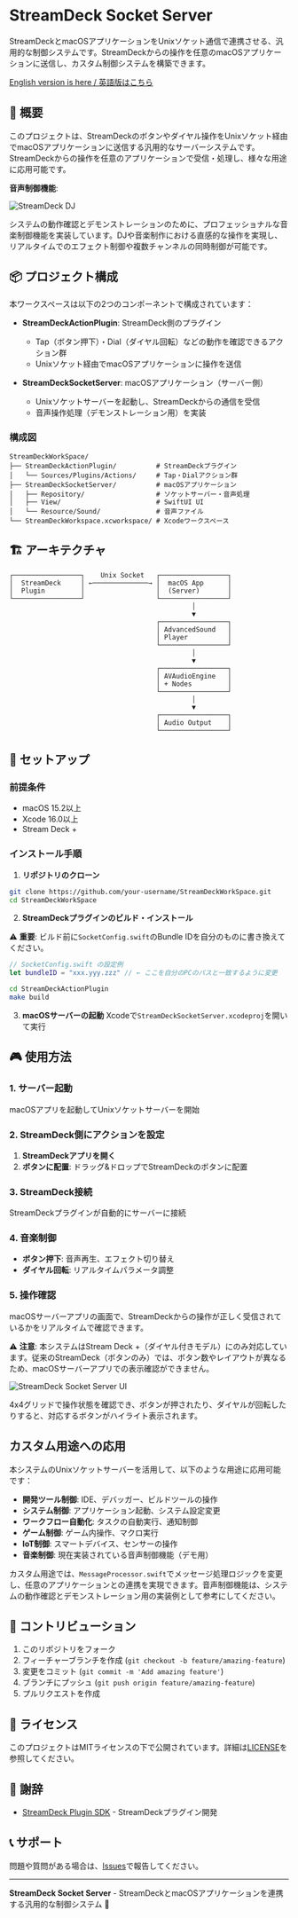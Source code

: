 # StreamDeck Socket Server

StreamDeckとmacOSアプリケーションをUnixソケット通信で連携させる、汎用的な制御システムです。StreamDeckからの操作を任意のmacOSアプリケーションに送信し、カスタム制御システムを構築できます。

[English version is here / 英語版はこちら](README.md)

## 🔌 概要

このプロジェクトは、StreamDeckのボタンやダイヤル操作をUnixソケット経由でmacOSアプリケーションに送信する汎用的なサーバーシステムです。StreamDeckからの操作を任意のアプリケーションで受信・処理し、様々な用途に応用可能です。

**音声制御機能**: 

![StreamDeck DJ](images/st_dj.png)

システムの動作確認とデモンストレーションのために、プロフェッショナルな音楽制御機能を実装しています。DJや音楽制作における直感的な操作を実現し、リアルタイムでのエフェクト制御や複数チャンネルの同時制御が可能です。

## 📦 プロジェクト構成
本ワークスペースは以下の2つのコンポーネントで構成されています：

- **StreamDeckActionPlugin**: StreamDeck側のプラグイン
  - Tap（ボタン押下）・Dial（ダイヤル回転）などの動作を確認できるアクション群
  - Unixソケット経由でmacOSアプリケーションに操作を送信

- **StreamDeckSocketServer**: macOSアプリケーション（サーバー側）
  - Unixソケットサーバーを起動し、StreamDeckからの通信を受信
  - 音声操作処理（デモンストレーション用）を実装

### 構成図

```
StreamDeckWorkSpace/
├── StreamDeckActionPlugin/          # StreamDeckプラグイン
│   └── Sources/Plugins/Actions/     # Tap・Dialアクション群
├── StreamDeckSocketServer/          # macOSアプリケーション
│   ├── Repository/                  # ソケットサーバー・音声処理
│   ├── View/                        # SwiftUI UI
│   └── Resource/Sound/              # 音声ファイル
└── StreamDeckWorkspace.xcworkspace/ # Xcodeワークスペース
```

## 🏗️ アーキテクチャ

```
┌─────────────────┐    Unix Socket   ┌─────────────────┐
│  StreamDeck     │ ←──────────────→ │  macOS App      │
│  Plugin         │                  │  (Server)       │
└─────────────────┘                  └─────────────────┘
                                              │
                                              ▼
                                     ┌─────────────────┐
                                     │ AdvancedSound   │
                                     │ Player          │
                                     └─────────────────┘
                                              │
                                              ▼
                                     ┌─────────────────┐
                                     │ AVAudioEngine   │
                                     │ + Nodes         │
                                     └─────────────────┘
                                              │
                                              ▼
                                     ┌─────────────────┐
                                     │ Audio Output    │
                                     └─────────────────┘
```

## 🚀 セットアップ

### 前提条件
- macOS 15.2以上
- Xcode 16.0以上
- Stream Deck +

### インストール手順

1. **リポジトリのクローン**
```bash
git clone https://github.com/your-username/StreamDeckWorkSpace.git
cd StreamDeckWorkSpace
```

2. **StreamDeckプラグインのビルド・インストール**

⚠️ **重要**: ビルド前に`SocketConfig.swift`のBundle IDを自分のものに書き換えてください。

```swift
// SocketConfig.swift の設定例
let bundleID = "xxx.yyy.zzz" // ← ここを自分のPCのパスと一致するように変更
```


```bash
cd StreamDeckActionPlugin
make build
```

3. **macOSサーバーの起動**
Xcodeで`StreamDeckSocketServer.xcodeproj`を開いて実行

## 🎮 使用方法

### 1. サーバー起動
macOSアプリを起動してUnixソケットサーバーを開始

### 2. StreamDeck側にアクションを設定
1. **StreamDeckアプリを開く**
2. **ボタンに配置**: ドラッグ&ドロップでStreamDeckのボタンに配置

### 3. StreamDeck接続
StreamDeckプラグインが自動的にサーバーに接続

### 4. 音楽制御
- **ボタン押下**: 音声再生、エフェクト切り替え
- **ダイヤル回転**: リアルタイムパラメータ調整

### 5. 操作確認
macOSサーバーアプリの画面で、StreamDeckからの操作が正しく受信されているかをリアルタイムで確認できます。

⚠️ **注意**: 本システムはStream Deck +（ダイヤル付きモデル）にのみ対応しています。従来のStreamDeck（ボタンのみ）では、ボタン数やレイアウトが異なるため、macOSサーバーアプリでの表示確認ができません。

![StreamDeck Socket Server UI](images/socket_serve_ui.png)

4x4グリッドで操作状態を確認でき、ボタンが押されたり、ダイヤルが回転したりすると、対応するボタンがハイライト表示されます。


## カスタム用途への応用
本システムのUnixソケットサーバーを活用して、以下のような用途に応用可能です：

- **開発ツール制御**: IDE、デバッガー、ビルドツールの操作
- **システム制御**: アプリケーション起動、システム設定変更
- **ワークフロー自動化**: タスクの自動実行、通知制御
- **ゲーム制御**: ゲーム内操作、マクロ実行
- **IoT制御**: スマートデバイス、センサーの操作
- **音楽制御**: 現在実装されている音声制御機能（デモ用）

カスタム用途では、`MessageProcessor.swift`でメッセージ処理ロジックを変更し、任意のアプリケーションとの連携を実現できます。音声制御機能は、システムの動作確認とデモンストレーション用の実装例として参考にしてください。

## 🤝 コントリビューション

1. このリポジトリをフォーク
2. フィーチャーブランチを作成 (`git checkout -b feature/amazing-feature`)
3. 変更をコミット (`git commit -m 'Add amazing feature'`)
4. ブランチにプッシュ (`git push origin feature/amazing-feature`)
5. プルリクエストを作成

## 📝 ライセンス

このプロジェクトはMITライセンスの下で公開されています。詳細は[LICENSE](https://opensource.org/licenses/MIT)を参照してください。

## 🙏 謝辞

- [StreamDeck Plugin SDK](https://github.com/emorydunn/StreamDeckPlugin) - StreamDeckプラグイン開発

## 📞 サポート

問題や質問がある場合は、[Issues](https://github.com/your-username/StreamDeckWorkSpace/issues)で報告してください。

---

**StreamDeck Socket Server** - StreamDeckとmacOSアプリケーションを連携する汎用的な制御システム 🔌
